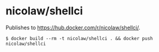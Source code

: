 # nicolaw/shellci

Publishes to https://hub.docker.com/r/nicolaw/shellci/.

    $ docker build --rm -t nicolaw/shellci . && docker push nicolaw/shellci

